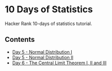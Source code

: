 # 10 Days of Statistics

Hacker Rank 10-days of statistics tutorial.

## Contents

* [Day 5 - Normal Distribution I](normal-dist/normal-distribution-1.md)
* [Day 5 - Normal Distribution II](normal-dist/normal-distribution-2.md)
* [Day 6 - The Central Limit Theorem I, II and III](day6/README.md)